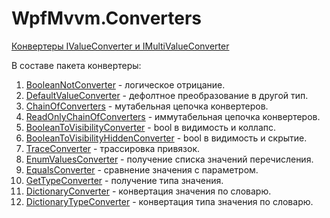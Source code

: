 # WpfMvvm.Converters
[Конвертеры IValueConverter и IMultiValueConverter](https://tldrify.com/11hu)

В составе пакета конвертеры:
1.	[BooleanNotConverter](https://www.cyberforum.ru/wpf-silverlight/thread2738784.html#post15042491) - логическое отрицание.
2.	[DefaultValueConverter](https://www.cyberforum.ru/wpf-silverlight/thread2738784.html#post15042607) - дефолтное преобразование в другой тип.
3.	[ChainOfConverters](https://www.cyberforum.ru/wpf-silverlight/thread2738784.html#post15042653) - мутабельная цепочка конвертеров.
4.	[ReadOnlyChainOfConverters](https://www.cyberforum.ru/wpf-silverlight/thread2738784.html#post15042653) - иммутабельная цепочка конвертеров.
5.	[BooleanToVisibilityConverter](https://www.cyberforum.ru/wpf-silverlight/thread2738784.html#post15042696) - bool в видимость и коллапс.
6.	[BooleanToVisibilityHiddenConverter](https://www.cyberforum.ru/wpf-silverlight/thread2738784.html#post15042696) - bool в видимость и скрытие.
7.	[TraceConverter](https://www.cyberforum.ru/wpf-silverlight/thread2738784.html#post15043503) - трассировка привязок.
8.	[EnumValuesConverter](https://www.cyberforum.ru/wpf-silverlight/thread2738784.html#post15043512) - получение списка значений перечисления.
9.	[EqualsConverter](https://www.cyberforum.ru/wpf-silverlight/thread2738784.html#post15043529) - сравнение значения с параметром.
10.	[GetTypeConverter](https://www.cyberforum.ru/wpf-silverlight/thread2738784.html#post15043541) - получение типа значения.
11.	[DictionaryConverter](https://www.cyberforum.ru/wpf-silverlight/thread2738784.html#post15043607) - конвертация значения по словарю.
12.	[DictionaryTypeConverter](https://www.cyberforum.ru/wpf-silverlight/thread2738784.html#post15043607) - конвертация типа значения по словарю.
